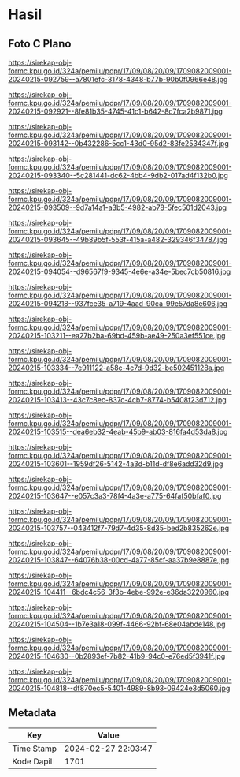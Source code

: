 # Hasil

## Foto C Plano

https://sirekap-obj-formc.kpu.go.id/324a/pemilu/pdpr/17/09/08/20/09/1709082009001-20240215-092759--a7801efc-3178-4348-b77b-90b0f0966e48.jpg

https://sirekap-obj-formc.kpu.go.id/324a/pemilu/pdpr/17/09/08/20/09/1709082009001-20240215-092921--8fe81b35-4745-41c1-b642-8c7fca2b9871.jpg

https://sirekap-obj-formc.kpu.go.id/324a/pemilu/pdpr/17/09/08/20/09/1709082009001-20240215-093142--0b432286-5cc1-43d0-95d2-83fe2534347f.jpg

https://sirekap-obj-formc.kpu.go.id/324a/pemilu/pdpr/17/09/08/20/09/1709082009001-20240215-093340--5c281441-dc62-4bb4-9db2-017ad4f132b0.jpg

https://sirekap-obj-formc.kpu.go.id/324a/pemilu/pdpr/17/09/08/20/09/1709082009001-20240215-093509--9d7a14a1-a3b5-4982-ab78-5fec501d2043.jpg

https://sirekap-obj-formc.kpu.go.id/324a/pemilu/pdpr/17/09/08/20/09/1709082009001-20240215-093645--49b89b5f-553f-415a-a482-329346f34787.jpg

https://sirekap-obj-formc.kpu.go.id/324a/pemilu/pdpr/17/09/08/20/09/1709082009001-20240215-094054--d96567f9-9345-4e6e-a34e-5bec7cb50816.jpg

https://sirekap-obj-formc.kpu.go.id/324a/pemilu/pdpr/17/09/08/20/09/1709082009001-20240215-094218--937fce35-a719-4aad-90ca-99e57da8e606.jpg

https://sirekap-obj-formc.kpu.go.id/324a/pemilu/pdpr/17/09/08/20/09/1709082009001-20240215-103211--ea27b2ba-69bd-459b-ae49-250a3ef551ce.jpg

https://sirekap-obj-formc.kpu.go.id/324a/pemilu/pdpr/17/09/08/20/09/1709082009001-20240215-103334--7e911122-a58c-4c7d-9d32-be502451128a.jpg

https://sirekap-obj-formc.kpu.go.id/324a/pemilu/pdpr/17/09/08/20/09/1709082009001-20240215-103413--43c7c8ec-837c-4cb7-8774-b5408f23d712.jpg

https://sirekap-obj-formc.kpu.go.id/324a/pemilu/pdpr/17/09/08/20/09/1709082009001-20240215-103515--dea6eb32-4eab-45b9-ab03-816fa4d53da8.jpg

https://sirekap-obj-formc.kpu.go.id/324a/pemilu/pdpr/17/09/08/20/09/1709082009001-20240215-103601--1959df26-5142-4a3d-b11d-df8e6add32d9.jpg

https://sirekap-obj-formc.kpu.go.id/324a/pemilu/pdpr/17/09/08/20/09/1709082009001-20240215-103647--e057c3a3-78f4-4a3e-a775-64faf50bfaf0.jpg

https://sirekap-obj-formc.kpu.go.id/324a/pemilu/pdpr/17/09/08/20/09/1709082009001-20240215-103757--043412f7-79d7-4d35-8d35-bed2b835262e.jpg

https://sirekap-obj-formc.kpu.go.id/324a/pemilu/pdpr/17/09/08/20/09/1709082009001-20240215-103847--64076b38-00cd-4a77-85cf-aa37b9e8887e.jpg

https://sirekap-obj-formc.kpu.go.id/324a/pemilu/pdpr/17/09/08/20/09/1709082009001-20240215-104411--6bdc4c56-3f3b-4ebe-992e-e36da3220960.jpg

https://sirekap-obj-formc.kpu.go.id/324a/pemilu/pdpr/17/09/08/20/09/1709082009001-20240215-104504--1b7e3a18-099f-4466-92bf-68e04abde148.jpg

https://sirekap-obj-formc.kpu.go.id/324a/pemilu/pdpr/17/09/08/20/09/1709082009001-20240215-104630--0b2893ef-7b82-41b9-94c0-e76ed5f3941f.jpg

https://sirekap-obj-formc.kpu.go.id/324a/pemilu/pdpr/17/09/08/20/09/1709082009001-20240215-104818--df870ec5-5401-4989-8b93-09424e3d5060.jpg


## Metadata

| Key        | Value               |
| ---------- | ------------------- |
| Time Stamp | 2024-02-27 22:03:47 |
| Kode Dapil | 1701                |



